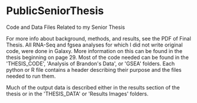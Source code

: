 # PublicSeniorThesis
Code and Data Files Related to my Senior Thesis

For more info about background, methods, and results, see the PDF of Final Thesis. All RNA-Seq and fgsea analyses for which I did not write original code, were done in Galaxy. More information on this can be found in the thesis beginning on page 29. Most of the code needed can be found in the 'THESIS_CODE', 'Analysis of Brandon's Data', or 'GSEA' folders. Each python or R file contains a header describing their purpose and the files needed to run them.

Much of the output data is described either in the results section of the thesis or in the 'THESIS_DATA' or 'Results Images' folders.
